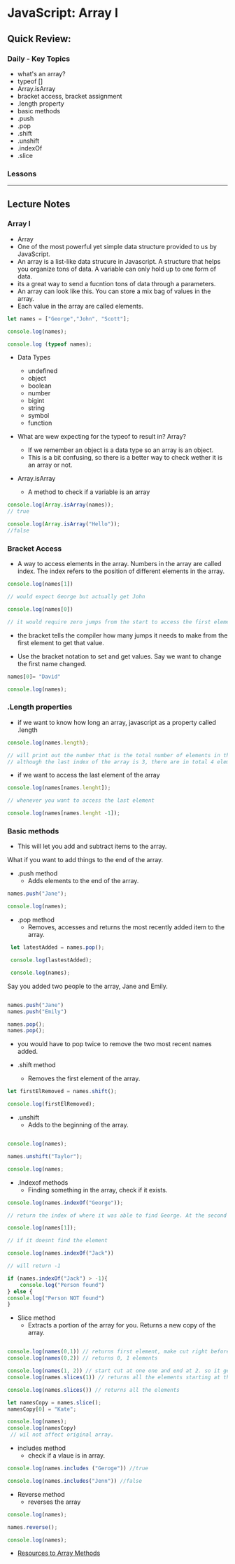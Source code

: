 # JavaScript: Array I

## Quick Review: 


### Daily - Key Topics
- what's an array?
- typeof []
- Array.isArray
- bracket access, bracket assignment
- .length property
- basic methods
- .push
- .pop
- .shift
- .unshift
- .indexOf
- .slice

### Lessons

<hr>

## Lecture Notes

### Array I
-   Array  
  - One of the most powerful yet simple data structure provided to us by JavaScript.
  - An array is a list-like data strucure in Javascript. A structure that helps you organize tons of data. A variable can only hold up to one form of data.
  - its a great way to send a fucntion tons of data through a parameters.
  - An array can look like this. You can store a mix bag of values in the array. 
  - Each value in the array are called elements.
``` js
let names = ["George","John", "Scott"];

console.log(names);

console.log (typeof names);

```
- Data Types
    - undefined
    - object 
    - boolean
    - number
    - bigint
    - string
    - symbol
    - function

- What are wew expecting for the typeof to result in? Array? 
    - If we remember an object is a data type so an array is an object. 
    - This is a bit confusing, so there is a better way to check wether it is an array or not.

 - Array.isArray
    - A method to check if a variable is an array 

```js 
console.log(Array.isArray(names));
// true

console.log(Array.isArray("Hello"));
//false


```
### Bracket Access
-  A way to access elements in the array. Numbers in the array are called index. The index refers to the position of different elements in the array.

``` js
console.log(names[1])

// would expect George but actually get John

console.log(names[0])

// it would require zero jumps from the start to access the first element. 

```
- the bracket tells the compiler how many jumps it needs to make from the first element to get that value.
 
 - Use the bracket notation to set and get values. Say we want to change the first name changed.

 ``` js
names[0]= "David"

console.log(names);

 ```

### .Length properties
- if we want to know how long an array, javascript as a property called .length 

```js
console.log(names.length);

// will print out the number that is the total number of elements in the array
// although the last index of the array is 3, there are in total 4 elements in the array.

```
- if we want to access the last element of the array 

```js
console.log(names[names.lenght]);

// whenever you want to access the last element

console.log(names[names.lenght -1]);

```
### Basic methods

- This will let you add and subtract items to the array. 

What if you want to add things to the end of the array. 

- .push method
    - Adds elements to the end of the array.

```js
names.push("Jane");

console.log(names);
```

- .pop method
    - Removes, accesses and returns the most recently added item to the array.

```js
 let latestAdded = names.pop();

 console.log(lastestAdded);

 console.log(names);
```

Say you added two people to the array, Jane and Emily. 

```js

names.push("Jane")
names.push("Emily")

names.pop();
names.pop();

```

- you would have to pop twice to remove the two most recent names added.

- .shift method
    - Removes the first element of the array.

```js
let firstElRemoved = names.shift();

console.log(firstElRemoved);

```

- .unshift
    - Adds to the beginning of the array.

```js 

console.log(names);

names.unshift("Taylor");

console.log(names;

```
- .Indexof methods
    - Finding something in the array, check if it exists.

``` js
console.log(names.indexOf("George"));

// return the index of where it was able to find George. At the second element of the array.

console.log(names[1]);

// if it doesnt find the element

console.log(names.indexOf("Jack"))

// will return -1

if (names.indexOf("Jack") > -1){
    console.log("Person found")
} else {
console.log("Person NOT found")
}


```

- Slice method
    - Extracts a portion of the array for you. Returns a new copy of the array. 

```js

console.log(names(0,1)) // returns first element, make cut right before the first element
console.log(names(0,2)) // returns 0, 1 elements

console.log(names(1, 2)) // start cut at one one and end at 2. so it gets the second element in the array.
console.log(names.slices(1)) // returns all the elements starting at the 1 index.

console.log(names.slices()) // returns all the elements

let namesCopy = names.slice();
namesCopy[0] = "Kate";

console.log(names);
console.log(namesCopy)
 // wil not affect original array.
```

- includes method
    - check if a vlaue is in array.
```js
console.log(names.includes ("Geroge")) //true

console.log(names.includes("Jenn")) //false

```

- Reverse method 
    - reverses the array

``` js
console.log(names);

names.reverse();

console.log(names);

```

- [Resources to Array Methods](https://developer.mozilla.org/en-US/docs/Web/JavaScript/Reference/Global_Objects/Array/pop)